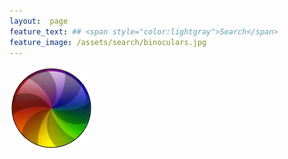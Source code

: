 ```yaml
---
layout:  page
feature_text: ## <span style="color:lightgray">Search</span>
feature_image: /assets/search/binoculars.jpg
---
```


<div id="wait-image">
    <img src="/assets/search/spinning-wheel.gif" alt="Waiting for results"></img>
</div>
<div id="search-count-section" style="display:none">
    Articles found:  <span id="search-count"></span><span id="search-count-max"> (only 30 shown)</span>.
</div>
<div id="top-part"></div>
<div id="bottom-part"></div>
<script src="/assets/scripts/search.js"></script>
<script type="text/javascript">
    startScript();
</script>